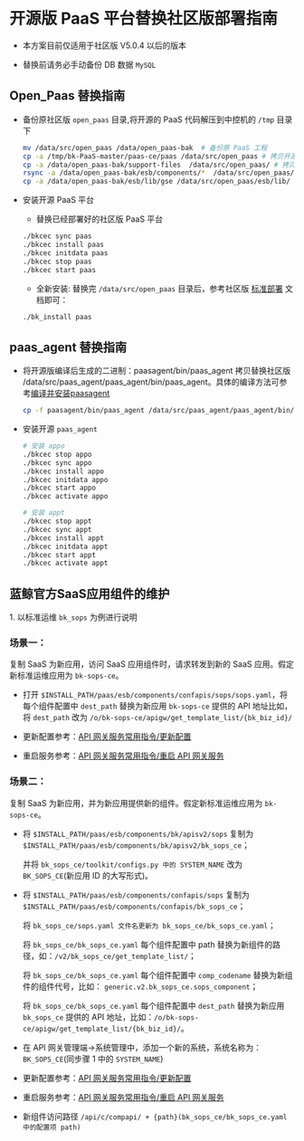 # 开源版 PaaS 平台替换社区版部署指南

- 本方案目前仅适用于社区版 V5.0.4 以后的版本

- 替换前请务必手动备份 DB 数据 `MySQL`

## Open_Paas 替换指南

- 备份原社区版 `open_paas` 目录,将开源的 PaaS 代码解压到中控机的 `/tmp` 目录下

  ```bash
  mv /data/src/open_paas /data/open_paas-bak  # 备份原 PaaS 工程
  cp -a /tmp/bk-PaaS-master/paas-ce/paas /data/src/open_paas # 拷贝开源代码到 src 目录
  cp -a /data/open_paas-bak/support-files  /data/src/open_paas/ # 拷贝原配置模版文件
  rsync -a /data/open_paas-bak/esb/components/*  /data/src/open_paas/esb/components/
  cp -a /data/open_paas-bak/esb/lib/gse /data/src/open_paas/esb/lib/
  ```

- 安装开源 PaaS 平台

  - 替换已经部署好的社区版 PaaS 平台

  ```bash
  ./bkcec sync paas
  ./bkcec install paas
  ./bkcec initdata paas
  ./bkcec stop paas
  ./bkcec start paas
  ```

  - 全新安装: 替换完 `/data/src/open_paas` 目录后，参考社区版 [标准部署](../../../基础包安装/多机部署/quick_install.md) 文档即可：

  ```bash
  ./bk_install paas
  ```

## paas_agent 替换指南

- 将开源版编译后生成的二进制：paasagent/bin/paas_agent 拷贝替换社区版 /data/src/paas_agent/paas_agent/bin/paas_agent。具体的编译方法可参考[编译并安装paasagent](https://github.com/Tencent/bk-PaaS/blob/master/docs/install/ce_paas_agent_install.md#2-%E7%BC%96%E8%AF%91%E5%B9%B6%E5%AE%89%E8%A3%85paasagent)

  ```bash
  cp -f paasagent/bin/paas_agent /data/src/paas_agent/paas_agent/bin/  # 将生成的开源二进制文件拷贝到 src/paas_agent 目录下
  ```

- 安装开源 `paas_agent`

  ```bash
  # 安装 appo
  ./bkcec stop appo
  ./bkcec sync appo
  ./bkcec install appo
  ./bkcec initdata appo
  ./bkcec start appo
  ./bkcec activate appo

  # 安装 appt
  ./bkcec stop appt
  ./bkcec sync appt
  ./bkcec install appt
  ./bkcec initdata appt
  ./bkcec start appt
  ./bkcec activate appt
  ```

## 蓝鲸官方SaaS应用组件的维护

1\. 以标准运维 `bk_sops` 为例进行说明

### 场景一：

复制 SaaS 为新应用，访问 SaaS 应用组件时，请求转发到新的 SaaS 应用。假定新标准运维应用为 `bk-sops-ce`。

- 打开 `$INSTALL_PATH/paas/esb/components/confapis/sops/sops.yaml`，将每个组件配置中 `dest_path` 替换为新应用 `bk-sops-ce` 提供的 API 地址比如，将 `dest_path` 改为 `/o/bk-sops-ce/apigw/get_template_list/{bk_biz_id}/`

- 更新配置参考：[API 网关服务常用指令/更新配置](5.1/开发指南/扩展开发/API网关/chapter1.md#组件配置中添加系统信息)

- 重启服务参考：[API 网关服务常用指令/重启 API 网关服务](5.1/开发指南/扩展开发/API网关/chapter1.md#重启服务)

### 场景二：

复制 SaaS 为新应用，并为新应用提供新的组件。假定新标准运维应用为 `bk-sops-ce`。

- 将 `$INSTALL_PATH/paas/esb/components/bk/apisv2/sops` 复制为 `$INSTALL_PATH/paas/esb/components/bk/apisv2/bk_sops_ce`；

  并将 `bk_sops_ce/toolkit/configs.py 中的 SYSTEM_NAME` 改为 `BK_SOPS_CE`(新应用 ID 的大写形式)。

- 将 `$INSTALL_PATH/paas/esb/components/confapis/sops` 复制为 `$INSTALL_PATH/paas/esb/components/confapis/bk_sops_ce`；

  将 `bk_sops_ce/sops.yaml 文件名更新为 bk_sops_ce/bk_sops_ce.yaml`；

  将 `bk_sops_ce/bk_sops_ce.yaml` 每个组件配置中 path 替换为新组件的路径，如：`/v2/bk_sops_ce/get_template_list/`；

  将 `bk_sops_ce/bk_sops_ce.yaml` 每个组件配置中 `comp_codename` 替换为新组件的组件代号，比如： `generic.v2.bk_sops_ce.sops_component`；

  将 `bk_sops_ce/bk_sops_ce.yaml` 每个组件配置中 `dest_path` 替换为新应用 `bk_sops_ce` 提供的 API 地址，比如：`/o/bk-sops-ce/apigw/get_template_list/{bk_biz_id}/`。

- 在 API 网关管理端->系统管理中，添加一个新的系统，系统名称为：`BK_SOPS_CE`(同步骤 1  中的 `SYSTEM_NAME`)

- 更新配置参考：[API 网关服务常用指令/更新配置](5.1/开发指南/扩展开发/API网关/chapter1.md#组件配置中添加系统信息)

- 重启服务参考：[API 网关服务常用指令/重启 API 网关服务](5.1/开发指南/扩展开发/API网关/chapter1.md#重启服务)

- 新组件访问路径
  `/api/c/compapi/ + {path}(bk_sops_ce/bk_sops_ce.yaml 中的配置项 path)`

